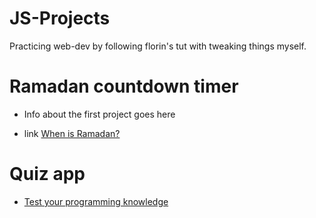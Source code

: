 # JS-Projects
Practicing web-dev by following florin's tut with tweaking things myself.


# Ramadan countdown timer

- Info about the first project goes here

- link
[When is Ramadan?](https://ayehia0.github.io/JS-Projects/countdown_timer/)

# Quiz app

- [Test your programming knowledge](https://ayehia0.github.io/JS-Projects/quiz_app/)
